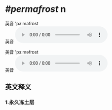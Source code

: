 # ***\#permafrost*** n
英音 'pɜːməfrɒst  
英音
<audio src="./media/permafrost1_AAC.aac" controls="controls"></audio>

美音 'pɜːməfrɒst  
美音
<audio src="./media/permafrost1_AAC.aac" controls="controls"></audio>



  

英文释义
---
### 1.**永久冻土层**  


